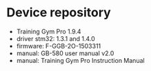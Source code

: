 # Device repository

- Training Gym Pro 1.9.4
- driver stm32: 1.3.1 and 1.4.0
- firmware: F-GGB-2O-1503311
- manual: GB-580 user manual v2.0
- manual: Training Gym Pro Instruction Manual

